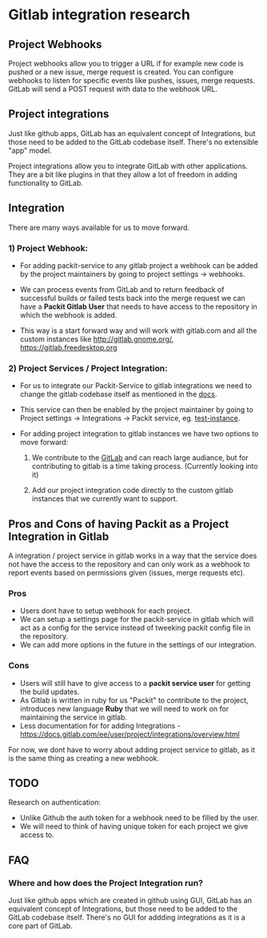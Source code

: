 # Gitlab integration research

## Project Webhooks

Project webhooks allow you to trigger a URL if for example new code is pushed or a new issue, merge request is created. You can configure webhooks to listen for specific events like pushes, issues, merge requests. GitLab will send a POST request with data to the webhook URL.

## Project integrations

Just like github apps, GitLab has an equivalent concept of Integrations, but those need to be added to the GitLab codebase itself. There's no extensible "app" model.

Project integrations allow you to integrate GitLab with other applications. They are a bit like plugins in that they allow a lot of freedom in adding functionality to GitLab.

## Integration

There are many ways available for us to move forward.

### 1) Project Webhook:

- For adding packit-service to any gitlab project a webhook can be added by the project maintainers by going to project settings -> webhooks.

- We can process events from GitLab and to return feedback of successful builds or failed tests back into the merge request we can have a **Packit Gitlab User** that needs to have access to the repository in which the webhook is added.

- This way is a start forward way and will work with gitlab.com and all the custom instances like http://gitlab.gnome.org/, https://gitlab.freedesktop.org

### 2) Project Services / Project Integration:

- For us to integrate our Packit-Service to gitlab integrations we need to change the gitlab codebase itself as mentioned in the [docs](https://docs.gitlab.com/ee/user/project/integrations/overview.html#contributing-to-integrations).

- This service can then be enabled by the project maintainer by going to Project settings -> Integrations -> Packit service, eg. [test-instance](http://52.183.132.26:3000/testpackit/testing/-/settings/integrations).

- For adding project integration to gitlab instances we have two options to move forward:

  1. We contribute to the [GitLab](https://gitlab.com/gitlab-org/gitlab/tree/master/app/models/project_services) and can reach large audiance, but for contributing to gitlab is a time taking process. (Currently looking into it)

  2. Add our project integration code directly to the custom gitlab instances that we currently want to support.

## Pros and Cons of having Packit as a Project Integration in Gitlab

A integration / project service in gitlab works in a way that the service does not have the access to the repository and can only work as a webhook to report events based on permissions given (issues, merge requests etc).

### Pros

- Users dont have to setup webhook for each project.
- We can setup a settings page for the packit-service in gitlab which will act as a config for the service instead of tweeking packit config file in the repository.
- We can add more options in the future in the settings of our integration.

### Cons

- Users will still have to give access to a **packit service user** for getting the build updates.
- As Gitlab is written in ruby for us "Packit" to contribute to the project, introduces new language **Ruby** that we will need to work on for maintaining the service in gitlab.
- Less documentation for for adding Integrations - https://docs.gitlab.com/ee/user/project/integrations/overview.html

For now, we dont have to worry about adding project service to gitlab, as it is the same thing as creating a new webhook.

## TODO

Research on authentication:

- Unlike Github the auth token for a webhook need to be filled by the user.
- We will need to think of having unique token for each project we give access to.

## FAQ

### Where and how does the Project Integration run?

Just like github apps which are created in github using GUI, GitLab has an equivalent concept of Integrations, but those need to be added to the GitLab codebase itself. There's no GUI for addding integrations as it is a core part of GitLab.
